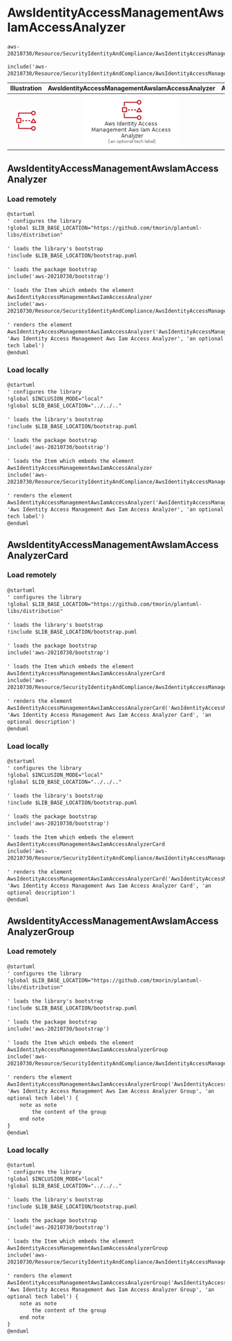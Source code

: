 # AwsIdentityAccessManagementAwsIamAccessAnalyzer


```text
aws-20210730/Resource/SecurityIdentityAndCompliance/AwsIdentityAccessManagementAwsIamAccessAnalyzer
```

```text
include('aws-20210730/Resource/SecurityIdentityAndCompliance/AwsIdentityAccessManagementAwsIamAccessAnalyzer')
```



| Illustration | AwsIdentityAccessManagementAwsIamAccessAnalyzer | AwsIdentityAccessManagementAwsIamAccessAnalyzerCard | AwsIdentityAccessManagementAwsIamAccessAnalyzerGroup |
| :---: | :---: | :---: | :---: |
| ![illustration for Illustration](../../../aws-20210730/Resource/SecurityIdentityAndCompliance/AwsIdentityAccessManagementAwsIamAccessAnalyzer.png) | ![illustration for AwsIdentityAccessManagementAwsIamAccessAnalyzer](../../../aws-20210730/Resource/SecurityIdentityAndCompliance/AwsIdentityAccessManagementAwsIamAccessAnalyzer.Local.png) | ![illustration for AwsIdentityAccessManagementAwsIamAccessAnalyzerCard](../../../aws-20210730/Resource/SecurityIdentityAndCompliance/AwsIdentityAccessManagementAwsIamAccessAnalyzerCard.Local.png) | ![illustration for AwsIdentityAccessManagementAwsIamAccessAnalyzerGroup](../../../aws-20210730/Resource/SecurityIdentityAndCompliance/AwsIdentityAccessManagementAwsIamAccessAnalyzerGroup.Local.png) |




## AwsIdentityAccessManagementAwsIamAccessAnalyzer

### Load remotely
```plantuml
@startuml
' configures the library
!global $LIB_BASE_LOCATION="https://github.com/tmorin/plantuml-libs/distribution"

' loads the library's bootstrap
!include $LIB_BASE_LOCATION/bootstrap.puml

' loads the package bootstrap
include('aws-20210730/bootstrap')

' loads the Item which embeds the element AwsIdentityAccessManagementAwsIamAccessAnalyzer
include('aws-20210730/Resource/SecurityIdentityAndCompliance/AwsIdentityAccessManagementAwsIamAccessAnalyzer')

' renders the element
AwsIdentityAccessManagementAwsIamAccessAnalyzer('AwsIdentityAccessManagementAwsIamAccessAnalyzer', 'Aws Identity Access Management Aws Iam Access Analyzer', 'an optional tech label')
@enduml
```

### Load locally
```plantuml
@startuml
' configures the library
!global $INCLUSION_MODE="local"
!global $LIB_BASE_LOCATION="../../.."

' loads the library's bootstrap
!include $LIB_BASE_LOCATION/bootstrap.puml

' loads the package bootstrap
include('aws-20210730/bootstrap')

' loads the Item which embeds the element AwsIdentityAccessManagementAwsIamAccessAnalyzer
include('aws-20210730/Resource/SecurityIdentityAndCompliance/AwsIdentityAccessManagementAwsIamAccessAnalyzer')

' renders the element
AwsIdentityAccessManagementAwsIamAccessAnalyzer('AwsIdentityAccessManagementAwsIamAccessAnalyzer', 'Aws Identity Access Management Aws Iam Access Analyzer', 'an optional tech label')
@enduml
```

## AwsIdentityAccessManagementAwsIamAccessAnalyzerCard

### Load remotely
```plantuml
@startuml
' configures the library
!global $LIB_BASE_LOCATION="https://github.com/tmorin/plantuml-libs/distribution"

' loads the library's bootstrap
!include $LIB_BASE_LOCATION/bootstrap.puml

' loads the package bootstrap
include('aws-20210730/bootstrap')

' loads the Item which embeds the element AwsIdentityAccessManagementAwsIamAccessAnalyzerCard
include('aws-20210730/Resource/SecurityIdentityAndCompliance/AwsIdentityAccessManagementAwsIamAccessAnalyzer')

' renders the element
AwsIdentityAccessManagementAwsIamAccessAnalyzerCard('AwsIdentityAccessManagementAwsIamAccessAnalyzerCard', 'Aws Identity Access Management Aws Iam Access Analyzer Card', 'an optional description')
@enduml
```

### Load locally
```plantuml
@startuml
' configures the library
!global $INCLUSION_MODE="local"
!global $LIB_BASE_LOCATION="../../.."

' loads the library's bootstrap
!include $LIB_BASE_LOCATION/bootstrap.puml

' loads the package bootstrap
include('aws-20210730/bootstrap')

' loads the Item which embeds the element AwsIdentityAccessManagementAwsIamAccessAnalyzerCard
include('aws-20210730/Resource/SecurityIdentityAndCompliance/AwsIdentityAccessManagementAwsIamAccessAnalyzer')

' renders the element
AwsIdentityAccessManagementAwsIamAccessAnalyzerCard('AwsIdentityAccessManagementAwsIamAccessAnalyzerCard', 'Aws Identity Access Management Aws Iam Access Analyzer Card', 'an optional description')
@enduml
```

## AwsIdentityAccessManagementAwsIamAccessAnalyzerGroup

### Load remotely
```plantuml
@startuml
' configures the library
!global $LIB_BASE_LOCATION="https://github.com/tmorin/plantuml-libs/distribution"

' loads the library's bootstrap
!include $LIB_BASE_LOCATION/bootstrap.puml

' loads the package bootstrap
include('aws-20210730/bootstrap')

' loads the Item which embeds the element AwsIdentityAccessManagementAwsIamAccessAnalyzerGroup
include('aws-20210730/Resource/SecurityIdentityAndCompliance/AwsIdentityAccessManagementAwsIamAccessAnalyzer')

' renders the element
AwsIdentityAccessManagementAwsIamAccessAnalyzerGroup('AwsIdentityAccessManagementAwsIamAccessAnalyzerGroup', 'Aws Identity Access Management Aws Iam Access Analyzer Group', 'an optional tech label') {
    note as note
        the content of the group
    end note
}
@enduml
```

### Load locally
```plantuml
@startuml
' configures the library
!global $INCLUSION_MODE="local"
!global $LIB_BASE_LOCATION="../../.."

' loads the library's bootstrap
!include $LIB_BASE_LOCATION/bootstrap.puml

' loads the package bootstrap
include('aws-20210730/bootstrap')

' loads the Item which embeds the element AwsIdentityAccessManagementAwsIamAccessAnalyzerGroup
include('aws-20210730/Resource/SecurityIdentityAndCompliance/AwsIdentityAccessManagementAwsIamAccessAnalyzer')

' renders the element
AwsIdentityAccessManagementAwsIamAccessAnalyzerGroup('AwsIdentityAccessManagementAwsIamAccessAnalyzerGroup', 'Aws Identity Access Management Aws Iam Access Analyzer Group', 'an optional tech label') {
    note as note
        the content of the group
    end note
}
@enduml
```

